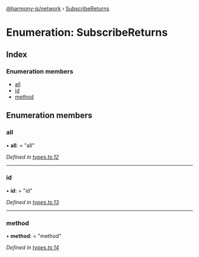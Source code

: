 [@harmony-js/network](../globals.md) › [SubscribeReturns](subscribereturns.md)

# Enumeration: SubscribeReturns

## Index

### Enumeration members

* [all](subscribereturns.md#all)
* [id](subscribereturns.md#id)
* [method](subscribereturns.md#method)

## Enumeration members

###  all

• **all**: = "all"

*Defined in [types.ts:12](https://github.com/FireStack-Lab/Harmony-sdk-core/blob/ffbbffb/packages/harmony-network/src/types.ts#L12)*

___

###  id

• **id**: = "id"

*Defined in [types.ts:13](https://github.com/FireStack-Lab/Harmony-sdk-core/blob/ffbbffb/packages/harmony-network/src/types.ts#L13)*

___

###  method

• **method**: = "method"

*Defined in [types.ts:14](https://github.com/FireStack-Lab/Harmony-sdk-core/blob/ffbbffb/packages/harmony-network/src/types.ts#L14)*
